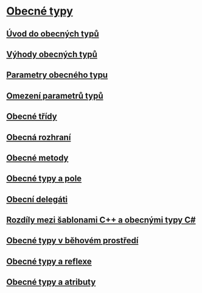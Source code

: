# [Obecné typy](index.md)
## [Úvod do obecných typů](introduction-to-generics.md)
## [Výhody obecných typů](benefits-of-generics.md)
## [Parametry obecného typu](generic-type-parameters.md)
## [Omezení parametrů typů](constraints-on-type-parameters.md)
## [Obecné třídy](generic-classes.md)
## [Obecná rozhraní](generic-interfaces.md)
## [Obecné metody](generic-methods.md)
## [Obecné typy a pole](generics-and-arrays.md)
## [Obecní delegáti](generic-delegates.md)
## [Rozdíly mezi šablonami C++ a obecnými typy C#](differences-between-cpp-templates-and-csharp-generics.md)
## [Obecné typy v běhovém prostředí](generics-in-the-run-time.md)
## [Obecné typy a reflexe](generics-and-reflection.md)
## [Obecné typy a atributy](generics-and-attributes.md)
